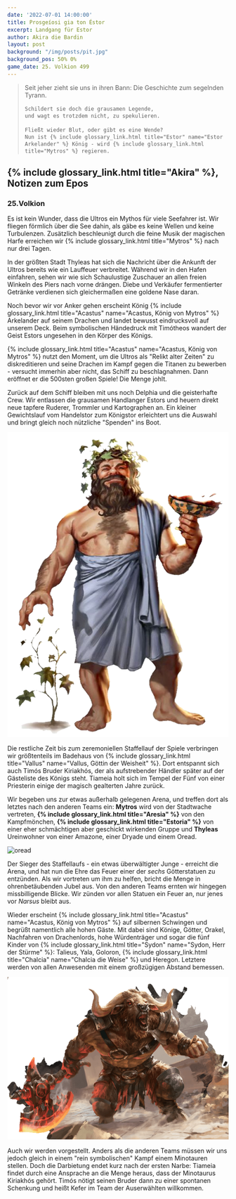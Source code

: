 ```yaml
---
date: '2022-07-01 14:00:00'
title: Prosgeíosi gia ton Éstor
excerpt: Landgang für Estor
author: Akira die Bardin
layout: post
background: "/img/posts/pit.jpg"
background_pos: 50% 0%
game_date: 25. Volkion 499
---
```


<div class="rhyme">
  <blockquote>
    Seit jeher zieht sie uns in ihren Bann:
    Die Geschichte zum segelnden Tyrann.

    Schildert sie doch die grausamen Legende,
    und wagt es trotzdem nicht, zu spekulieren.

    Fließt wieder Blut, oder gibt es eine Wende?
    Nun ist {% include glossary_link.html title="Estor" name="Estor Arkelander" %} König - wird {% include glossary_link.html title="Mytros" %} regieren.
  </blockquote>
</div>

## {% include glossary_link.html title="Akira" %}, Notizen zum Epos

### 25.Volkion

Es ist kein Wunder, dass die Ultros ein Mythos für viele Seefahrer ist. Wir fliegen förmlich über die See dahin, als gäbe es keine Wellen und keine Turbulenzen. Zusätzlich beschleunigt durch die feine Musik der magischen Harfe erreichen wir {% include glossary_link.html title="Mytros" %} nach nur drei Tagen.

In der größten Stadt Thyleas hat sich die Nachricht über die Ankunft der Ultros bereits wie ein Lauffeuer verbreitet. Während wir in den Hafen einfahren, sehen wir wie sich Schaulustige Zuschauer an allen freien Winkeln des Piers nach vorne drängen. Diebe und Verkäufer fermentierter Getränke verdienen sich gleichermaßen eine goldene Nase daran.

Noch bevor wir vor Anker gehen erscheint König {% include glossary_link.html title="Acastus" name="Acastus, König von Mytros" %} Arkelander auf seinem Drachen und landet bewusst eindrucksvoll auf unserem Deck. Beim symbolischen Händedruck mit Timótheos wandert der Geist Estors ungesehen in den Körper des Königs.

{% include glossary_link.html title="Acastus" name="Acastus, König von Mytros" %} nutzt den Moment, um die Ultros als "Relikt alter Zeiten" zu diskreditieren und seine Drachen im Kampf gegen die Titanen zu bewerben - versucht immerhin aber nicht, das Schiff zu beschlagnahmen. Dann eröffnet er die 500sten großen Spiele! Die Menge johlt.

Zurück auf dem Schiff bleiben mit uns noch Delphia und die geisterhafte Crew. Wir entlassen die grausamen Handlanger Estors und heuern direkt neue tapfere Ruderer, Trommler und Kartographen an. Ein kleiner Gewichtslauf vom Handelstor zum Königstor erleichtert uns die Auswahl und bringt gleich noch nützliche "Spenden" ins Boot.

![kiriakhos](/img/posts/kiriakhos.png)

Die restliche Zeit bis zum zeremoniellen Staffellauf der Spiele verbringen wir größtenteils im Badehaus von {% include glossary_link.html title="Vallus" name="Vallus, Göttin der Weisheit" %}. Dort entspannt sich auch Timós Bruder Kiriakhós, der als aufstrebender Händler später auf der Gästeliste des Königs steht. Tiameia holt sich im Tempel der Fünf von einer Priesterin einige der magisch gealterten Jahre zurück.

Wir begeben uns zur etwas außerhalb gelegenen Arena, und treffen dort als letztes nach den anderen Teams ein: **Mytros** wird von der Stadtwache vertreten, **{% include glossary_link.html title="Aresia" %}** von den Kampfmönchen, **{% include glossary_link.html title="Estoria" %}** von einer eher schmächtigen aber geschickt wirkenden Gruppe und **Thyleas** Ureinwohner von einer Amazone, einer Dryade und einem Oread.

![oread](/img/posts/oread.png)

Der Sieger des Staffellaufs - ein etwas überwältigter Junge - erreicht die Arena, und hat nun die Ehre das Feuer einer der _sechs_ Götterstatuen zu entzünden. Als wir vortreten um ihm zu helfen, bricht die Menge in ohrenbetäubenden Jubel aus. Von den anderen Teams ernten wir hingegen missbilligende Blicke. Wir zünden vor allen Statuen ein Feuer an, nur jenes vor _Narsus_ bleibt aus.

Wieder erscheint {% include glossary_link.html title="Acastus" name="Acastus, König von Mytros" %} auf silbernen Schwingen und begrüßt namentlich alle hohen Gäste. Mit dabei sind Könige, Götter, Orakel, Nachfahren von Drachenlords, hohe Würdenträger und sogar die fünf Kinder von {% include glossary_link.html title="Sydon" name="Sydon, Herr der Stürme" %}: Talieus, Yala, Goloron, {% include glossary_link.html title="Chalcia" name="Chalcia die Weise" %} und Heregon. Letztere werden von allen Anwesenden mit einem großzügigen Abstand bemessen.

![kefer](/img/posts/kefer.png)

Auch wir werden vorgestellt. Anders als die anderen Teams müssen wir uns jedoch gleich in einem "rein symbolischen" Kampf einem Minotauren stellen. Doch die Darbietung endet kurz nach der ersten Narbe: Tiameia findet durch eine Ansprache an die Menge heraus, dass der Minotaurus Kiriakhós gehört. Timós nötigt seinen Bruder dann zu einer spontanen Schenkung und heißt Kefer im Team der Auserwählten willkommen.
